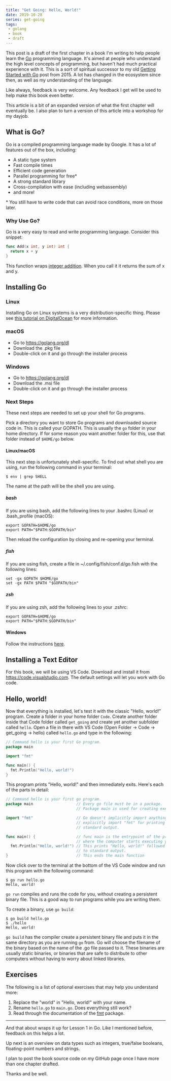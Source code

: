 ```yaml
---
title: "Get Going: Hello, World!"
date: 2019-10-28
series: get-going
tags:
 - golang
 - book
 - draft
---
```


This post is a draft of the first chapter in a book I'm writing to help people learn the
[Go][go] programming language. It's aimed at people who understand the high
level concepts of programming, but haven't had much practical experience with
it. This is a sort of spiritual successor to my old 
[Getting Started with Go][gswg] post from 2015. A lot has changed in the
ecosystem since then, as well as my understanding of the language.

[go]: https://golang.org
[gswg]: https://christine.website/blog/getting-started-with-go-2015-01-28

Like always, feedback is very welcome. Any feedback I get will be used to help
make this book even better.

This article is a bit of an expanded version of what the first chapter will
eventually be. I also plan to turn a version of this article into a workshop for
my dayjob.

## What is Go?

Go is a compiled programming language made by Google. It has a lot of features
out of the box, including:

* A static type system
* Fast compile times
* Efficient code generation
* Parallel programming for free*
* A strong standard library
* Cross-compilation with ease (including webassembly)
* and more!

\* You still have to write code that can avoid race conditions, more on those
later.

### Why Use Go?

Go is a very easy to read and write programming language. Consider this snippet:

```go
func Add(x int, y int) int {
  return x + y
}
```

This function wraps [integer
addition](https://golang.org/ref/spec#Arithmetic_operators). When you call it it
returns the sum of x and y.

## Installing Go

### Linux

Installing Go on Linux systems is a very distribution-specific thing. Please see
[this tutorial on
DigitalOcean](https://www.digitalocean.com/community/tutorials/how-to-install-go-on-ubuntu-18-04)
for more information. 

### macOS

* Go to https://golang.org/dl
* Download the .pkg file
* Double-click on it and go through the installer process

### Windows

* Go to https://golang.org/dl
* Download the .msi file
* Double-click on it and go through the installer process

### Next Steps

These next steps are needed to set up your shell for Go programs.

Pick a directory you want to store Go programs and downloaded source code in.
This is called your GOPATH. This is usually the `go` folder in
your home directory. If for some reason you want another folder for this, use
that folder instead of `$HOME/go` below.

#### Linux/macOS

This next step is unfortunately shell-specific. To find out what shell you are
using, run the following command in your terminal:

```console
$ env | grep SHELL
```

The name at the path will be the shell you are using.

#####  bash

If you are using bash, add the following lines to your .bashrc (Linux) or
.bash_profile (macOS):

```
export GOPATH=$HOME/go
export PATH="$PATH:$GOPATH/bin"
```

Then reload the configuration by closing and re-opening your terminal.

##### fish

If you are using fish, create a file in ~/.config/fish/conf.d/go.fish with the
following lines:

```
set -gx GOPATH $HOME/go
set -gx PATH $PATH "$GOPATH/bin"
```

##### zsh

If you are using zsh, add the following lines to your .zshrc:

```
export GOPATH=$HOME/go
export PATH="$PATH:$GOPATH/bin"
```

#### Windows

Follow the instructions
[here](https://github.com/golang/go/wiki/SettingGOPATH#windows).

## Installing a Text Editor

For this book, we will be using VS Code. Download and install it 
from https://code.visualstudio.com. The default settings will let you work with
Go code.

## Hello, world!

Now that everything is installed, let's test it with the classic "Hello, world!"
program. Create a folder in your home folder `Code`. Create another folder
inside that Code folder called `get_going` and create yet another subfolder
called `hello`. Open a file in there with VS Code (Open Folder -> Code ->
get_going -> hello) called `hello.go` and type in the following:

```go
// Command hello is your first Go program.
package main

import "fmt"

func main() {
  fmt.Println("Hello, world!")
}
```

This program prints "Hello, world!" and then immediately exits. Here's each of
the parts in detail:

```go
// Command hello is your first go program.
package main                   // Every go file must be in a package. 
                               // Package main is used for creating executable files.

import "fmt"                   // Go doesn't implicitly import anything. You need to 
                               // explicitly import "fmt" for printing text to 
                               // standard output.

func main() {                  // func main is the entrypoint of the program, or 
                               // where the computer starts executing your code
  fmt.Println("Hello, world!") // This prints "Hello, world!" followed by a newline
                               // to standard output.
}                              // This ends the main function
```

Now click over to the terminal at the bottom of the VS Code window and run this
program with the following command:

```console
$ go run hello.go
Hello, world!
```

`go run` compiles and runs the code for you, without creating a persistent binary
file. This is a good way to run programs while you are writing them.

To create a binary, use `go build`:

```console
$ go build hello.go
$ ./hello
Hello, world!
```

`go build` has the compiler create a persistent binary file and puts it in the
same directory as you are running `go` from. Go will choose the filename of the
binary based on the name of the .go file passed to it. These binaries are
usually static binaries, or binaries that are safe to distribute to other
computers without having to worry about linked libraries.

## Exercises

The following is a list of optional exercises that may help you understand more:

1. Replace the "world" in "Hello, world!" with your name.
2. Rename `hello.go` to `main.go`. Does everything still work?
3. Read through the documentation of the [fmt][fmt] package.

[fmt]: https://golang.org/pkg/fmt

---

And that about wraps it up for Lesson 1 in Go. Like I mentioned before, feedback
on this helps a lot. 

Up next is an overview on data types such as integers, true/false booleans,
floating-point numbers and strings. 

I plan to post the book source code on my GitHub page once I have more than one
chapter drafted.


Thanks and be well.
